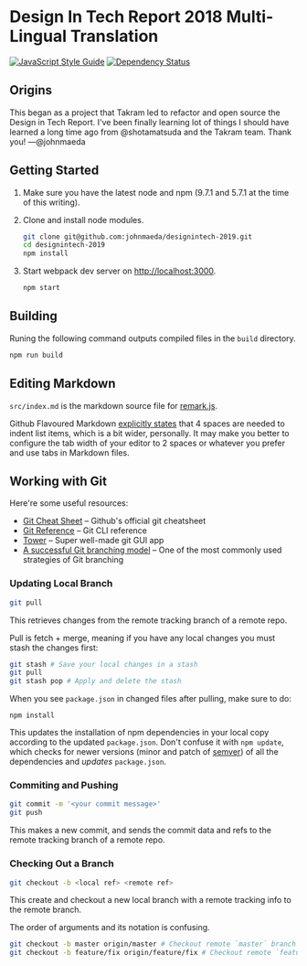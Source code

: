 Design In Tech Report 2018 Multi-Lingual Translation
====================================================

[![JavaScript Style Guide](https://img.shields.io/badge/code_style-standard-brightgreen.svg)](https://standardjs.com)
[![Dependency Status](https://david-dm.org/takram-design-engineering/designintechreport-2018.svg)](https://david-dm.org/takram-design-engineering/designintechreport-2018)

## Origins

This began as a project that Takram led to refactor and open source the Design in Tech Report. I've been finally learning lot of things I should have learned a long time ago from @shotamatsuda and the Takram team. Thank you! —@johnmaeda

## Getting Started

1. Make sure you have the latest node and npm (9.7.1 and 5.7.1 at the time of this writing).

1. Clone and install node modules.

    ```sh
    git clone git@github.com:johnmaeda/designintech-2019.git
    cd designintech-2019
    npm install
    ```

1. Start webpack dev server on [http://localhost:3000](http://localhost:3000).

    ```sh
    npm start
    ```

## Building

Runing the following command outputs compiled files in the `build` directory.

```sh
npm run build
```

## Editing Markdown

`src/index.md` is the markdown source file for [remark.js](https://github.com/gnab/remark).

Github Flavoured Markdown [explicitly states](https://github.github.com/gfm/#list-items) that 4 spaces are needed to indent list items, which is a bit wider, personally. It may make you better to configure the tab width of your editor to 2 spaces or whatever you prefer and use tabs in Markdown files.

## Working with Git

Here're some useful resources:

- [Git Cheat Sheet](https://services.github.com/on-demand/downloads/github-git-cheat-sheet.pdf) – Github's official git cheatsheet
- [Git Reference](https://git-scm.com/docs) – Git CLI reference
- [Tower](https://www.git-tower.com/mac/) – Super well-made git GUI app
- [A successful Git branching model](http://nvie.com/posts/a-successful-git-branching-model/) – One of the most commonly used strategies of Git branching

### Updating Local Branch

```sh
git pull
```

This retrieves changes from the remote tracking branch of a remote repo.

Pull is fetch + merge, meaning if you have any local changes you must stash the changes first:

```sh
git stash # Save your local changes in a stash
git pull
git stash pop # Apply and delete the stash
```

When you see `package.json` in changed files after pulling, make sure to do:

```
npm install
```

This updates the installation of npm dependencies in your local copy according to the updated `package.json`. Don't confuse it with `npm update`, which checks for newer versions (minor and patch of [semver](https://semver.org)) of all the dependencies and *updates* `package.json`.

### Commiting and Pushing

```sh
git commit -m '<your commit message>'
git push
```

This makes a new commit, and sends the commit data and refs to the remote tracking branch of a remote repo.

### Checking Out a Branch

```sh
git checkout -b <local ref> <remote ref>
```

This create and checkout a new local branch with a remote tracking info to the remote branch.

The order of arguments and its notation is confusing.

```sh
git checkout -b master origin/master # Checkout remote `master` branch
git checkout -b feature/fix origin/feature/fix # Checkout remote `feature/fix` branch
```
